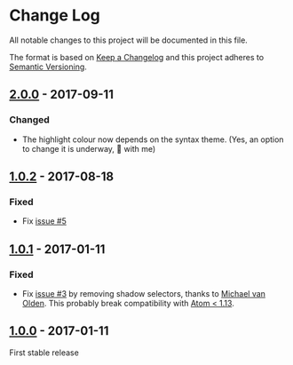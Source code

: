 Change Log
==========
All notable changes to this project will be documented in this file.

The format is based on [Keep a Changelog](http://keepachangelog.com/) and this project adheres to
[Semantic Versioning](http://semver.org/).


## [2.0.0] - 2017-09-11
[2.0.0]: https://github.com/Evpok/fancy-bracket-matcher/compare/v1.0.2...v2.0.
### Changed
  - The highlight colour now depends on the syntax theme. (Yes, an option to change it is underway, 🐻 with me)
## [1.0.2] - 2017-08-18
[1.0.2]: https://github.com/Evpok/fancy-bracket-matcher/compare/v1.0.1...v1.0.2
### Fixed
  - Fix [issue #5](https://github.com/Evpok/fancy-bracket-matcher/issues/3)

## [1.0.1] - 2017-01-11
[1.0.1]: https://github.com/Evpok/fancy-bracket-matcher/compare/v1.0.0...v1.0.1
### Fixed
  - Fix [issue #3](https://github.com/Evpok/fancy-bracket-matcher/issues/3) by removing shadow selectors, thanks to [Michael van Olden](https://github.com/emveeoh). This probably break compatibility with [Atom < 1.13](http://blog.atom.io/2016/11/14/removing-shadow-dom-boundary-from-text-editor-elements.html).


## [1.0.0] - 2017-01-11
[1.0.0]: https://github.com/Evpok/fancy-bracket-matcher/releases/tag/v1.0.0
First stable release
